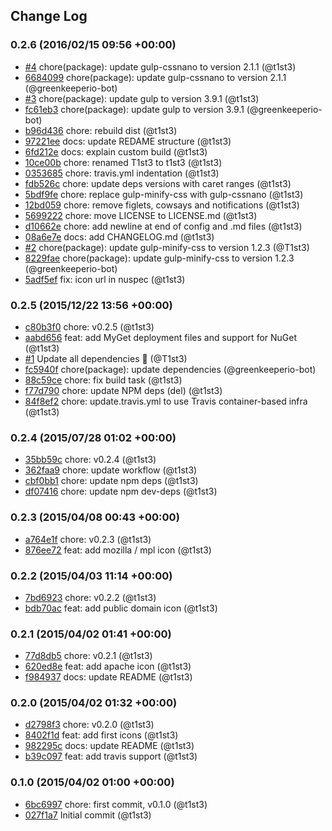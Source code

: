 ## Change Log

### 0.2.6 (2016/02/15 09:56 +00:00)
- [#4](https://github.com/legacy-icons/license-icons/pull/4) chore(package): update gulp-cssnano to version 2.1.1 (@t1st3)
- [6684099](https://github.com/legacy-icons/license-icons/commit/66840995e084554f5a36b0a710a2a9857870f426) chore(package): update gulp-cssnano to version 2.1.1 (@greenkeeperio-bot)
- [#3](https://github.com/legacy-icons/license-icons/pull/3) chore(package): update gulp to version 3.9.1 (@t1st3)
- [fc61eb3](https://github.com/legacy-icons/license-icons/commit/fc61eb3c3445d4600698eebc79228e03efe60367) chore(package): update gulp to version 3.9.1 (@greenkeeperio-bot)
- [b96d436](https://github.com/legacy-icons/license-icons/commit/b96d436f27caa4247f0f7a18cb5f5bd08b229c05) chore: rebuild dist (@t1st3)
- [97221ee](https://github.com/legacy-icons/license-icons/commit/97221eec48137d4c7b979bd5d8543d19769a3327) docs: update REDAME structure (@t1st3)
- [6fd212e](https://github.com/legacy-icons/license-icons/commit/6fd212e545ec95d7bca6c7a2d4cf5efa3bae9ba3) docs: explain custom build (@t1st3)
- [10ce00b](https://github.com/legacy-icons/license-icons/commit/10ce00bac2ed78119cdeff25d7c73ec9652c0516) chore: renamed T1st3 to t1st3 (@t1st3)
- [0353685](https://github.com/legacy-icons/license-icons/commit/03536859e8507860811bf6fbd78fbb07e4bf2f2c) chore: travis.yml indentation (@t1st3)
- [fdb526c](https://github.com/legacy-icons/license-icons/commit/fdb526c657487d6adb34ca284f38adfd68175687) chore: update deps versions with caret ranges (@t1st3)
- [5bdf9fe](https://github.com/legacy-icons/license-icons/commit/5bdf9fe130f13661de01b61fcc0dee1b8162fcfc) chore: replace gulp-minify-css with gulp-cssnano (@t1st3)
- [12bd059](https://github.com/legacy-icons/license-icons/commit/12bd059c01bef88d9ee3ce62fc0ec2cdce51f74b) chore: remove figlets, cowsays and notifications (@t1st3)
- [5699222](https://github.com/legacy-icons/license-icons/commit/5699222a0e8d6efccd0a34bc6bdf7728971dd296) chore: move LICENSE to LICENSE.md (@t1st3)
- [d10662e](https://github.com/legacy-icons/license-icons/commit/d10662e8e29fda33911ae2bf7b12cedf8d316a97) chore: add newline at end of config and .md files (@t1st3)
- [08a6e7e](https://github.com/legacy-icons/license-icons/commit/08a6e7e7d5e3a6d7fffd6554c625d4bb6cfada5a) docs: add CHANGELOG.md (@t1st3)
- [#2](https://github.com/legacy-icons/license-icons/pull/2) chore(package): update gulp-minify-css to version 1.2.3 (@T1st3)
- [8229fae](https://github.com/legacy-icons/license-icons/commit/8229fae42a7ae1aaad7f42e5268d4b99515433c8) chore(package): update gulp-minify-css to version 1.2.3 (@greenkeeperio-bot)
- [5adf5ef](https://github.com/legacy-icons/license-icons/commit/5adf5ef7737622ba98bfd3e1d73229436200725e) fix: icon url in nuspec (@t1st3)

### 0.2.5 (2015/12/22 13:56 +00:00)
- [c80b3f0](https://github.com/legacy-icons/license-icons/commit/c80b3f0e3d6c4689c0bb98eab1ee1655715f11c9) chore: v0.2.5 (@t1st3)
- [aabd656](https://github.com/legacy-icons/license-icons/commit/aabd6568396b5e8cb878b4cea053adbea476f0e6) feat: add MyGet deployment files and support for NuGet (@t1st3)
- [#1](https://github.com/legacy-icons/license-icons/pull/1) Update all dependencies 🌴 (@T1st3)
- [fc5940f](https://github.com/legacy-icons/license-icons/commit/fc5940f141099e5407c43a786781946063342bed) chore(package): update dependencies (@greenkeeperio-bot)
- [88c59ce](https://github.com/legacy-icons/license-icons/commit/88c59cea8b703f3c9dfcd80166e814c0213193c5) chore: fix build task (@t1st3)
- [f77d790](https://github.com/legacy-icons/license-icons/commit/f77d79092f108af0534e2759f331c377d1f6d7b2) chore: update NPM deps (del) (@t1st3)
- [84f8ef2](https://github.com/legacy-icons/license-icons/commit/84f8ef2a2b167489147a2c5246d4ab20a4857625) chore: update.travis.yml to use Travis container-based infra (@t1st3)

### 0.2.4 (2015/07/28 01:02 +00:00)
- [35bb59c](https://github.com/legacy-icons/license-icons/commit/35bb59cb4fb5cf322b2c7b76a13b2e59b8cf350b) chore: v0.2.4 (@t1st3)
- [362faa9](https://github.com/legacy-icons/license-icons/commit/362faa98147d5e1d2d88bc1cff97a9cbc5b61fce) chore: update workflow (@t1st3)
- [cbf0bb1](https://github.com/legacy-icons/license-icons/commit/cbf0bb11721f1e380a9cb15f7043167e69e2d0be) chore: update npm deps (@t1st3)
- [df07416](https://github.com/legacy-icons/license-icons/commit/df07416f505b0bd47a191f5abad76d335a0bfcba) chore: update npm dev-deps (@t1st3)

### 0.2.3 (2015/04/08 00:43 +00:00)
- [a764e1f](https://github.com/legacy-icons/license-icons/commit/a764e1fdc7d830a0df615ece2e5344ce5ef52030) chore: v0.2.3 (@t1st3)
- [876ee72](https://github.com/legacy-icons/license-icons/commit/876ee728e4772a5dcd2523389805a50acfb90055) feat: add mozilla / mpl icon (@t1st3)

### 0.2.2 (2015/04/03 11:14 +00:00)
- [7bd6923](https://github.com/legacy-icons/license-icons/commit/7bd6923150afc7c9c5303fe5d6ecf9cad8c8d7c1) chore: v0.2.2 (@t1st3)
- [bdb70ac](https://github.com/legacy-icons/license-icons/commit/bdb70ac0a50b202c2911e444bbca81b7111d7aee) feat: add public domain icon (@t1st3)

### 0.2.1 (2015/04/02 01:41 +00:00)
- [77d8db5](https://github.com/legacy-icons/license-icons/commit/77d8db5d379ef566b7a12e4e2e71d26d33855c4b) chore: v0.2.1 (@t1st3)
- [620ed8e](https://github.com/legacy-icons/license-icons/commit/620ed8edaad3bcaabcb46d112dd7df60cb7b174b) feat: add apache icon (@t1st3)
- [f984937](https://github.com/legacy-icons/license-icons/commit/f984937c1ee09d92378a1f33c41c6de79a5672b0) docs: update README (@t1st3)

### 0.2.0 (2015/04/02 01:32 +00:00)
- [d2798f3](https://github.com/legacy-icons/license-icons/commit/d2798f3e4c37948b9464d277397431e39a7d15e3) chore: v0.2.0 (@t1st3)
- [8402f1d](https://github.com/legacy-icons/license-icons/commit/8402f1d743c8b2c7b435fcf7ef5c1a8799c7a5bc) feat: add first icons (@t1st3)
- [982295c](https://github.com/legacy-icons/license-icons/commit/982295cb7628712a1a5849b75eed63266b34052c) docs: update README (@t1st3)
- [b39c097](https://github.com/legacy-icons/license-icons/commit/b39c097f660630eab30945004db8f03f1d796524) feat: add travis support (@t1st3)

### 0.1.0 (2015/04/02 01:00 +00:00)
- [6bc6997](https://github.com/legacy-icons/license-icons/commit/6bc6997aeacec2b2609b124d25eb658ddf1011e2) chore: first commit, v0.1.0 (@t1st3)
- [027f1a7](https://github.com/legacy-icons/license-icons/commit/027f1a7add56900643d1039ecc29abdf4041412f) Initial commit (@t1st3)